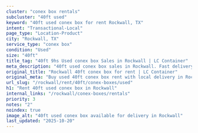 ```yaml
---
cluster: "conex box rentals"
subcluster: "40ft used"
keyword: "40ft used conex box for rent Rockwall, TX"
intent: "Transactional-Local"
page_type: "Location-Product"
city: "Rockwall, TX"
service_type: "conex box"
condition: "Used"
size: "40ft"
title_tag: "40ft 9hs Used conex box Sales in Rockwall | LC Container"
meta_description: "40ft used conex box sales in Rockwall. Fast delivery, competitive pricing. Serving conex boxes area. Quote ID: O9H. Call (214) 524-4168 for your free quote today."
original_title: "Rockwall 40ft conex box for rent | LC Container"
original_meta: "Buy used 40ft conex box rent with local delivery in Rockwall, TX. LC Container — local Since 2003. Request a fast quote today."
url_slug: "/rockwall/rent/40ft/conex-boxes/used"
h1: "Rent 40ft used conex box in Rockwall"
internal_links: "/rockwall/conex-boxes/rentals"
priority: 3
notes: "2"
noindex: true
image_alt: "40ft used conex box available for delivery in Rockwall"
last_updated: "2025-10-20"
---
```


<!-- TODO: Add unique city/inventory copy, images, and internal links here. -->
